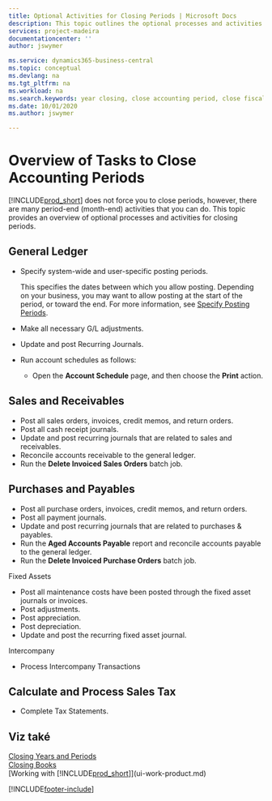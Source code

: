 ```yaml
---
title: Optional Activities for Closing Periods | Microsoft Docs
description: This topic outlines the optional processes and activities for closing accounting periods in Business Central.  
services: project-madeira
documentationcenter: ''
author: jswymer

ms.service: dynamics365-business-central
ms.topic: conceptual
ms.devlang: na
ms.tgt_pltfrm: na
ms.workload: na
ms.search.keywords: year closing, close accounting period, close fiscal year, aging, creditor payments, vendor payments
ms.date: 10/01/2020
ms.author: jswymer

---
```

# Overview of Tasks to Close Accounting Periods
[!INCLUDE[prod_short](includes/prod_short.md)] does not force you to close periods, however, there are many period-end (month-end) activities that you can do. This topic provides an overview of optional processes and activities for closing periods.

## General Ledger
* Specify system-wide and user-specific posting periods.

   This specifies the dates between which you allow posting. Depending on your business, you may want to allow posting at the start of the period, or toward the end. For more information, see [Specify Posting Periods](finance-how-specify-posting-periods.md).
* Make all necessary G/L adjustments.
* Update and post Recurring Journals.
   <!--* Process Consolidations-->
* Run account schedules as follows:
   * Open the **Account Schedule** page, and then choose the **Print** action.

## Sales and Receivables
* Post all sales orders, invoices, credit memos, and return orders.
* Post all cash receipt journals.
* Update and post recurring journals that are related to sales and receivables.
* Reconcile accounts receivable to the general ledger.
* Run the **Delete Invoiced Sales Orders** batch job.

## Purchases and Payables
* Post all purchase orders, invoices, credit memos, and return orders.
* Post all payment journals.
* Update and post recurring journals that are related to purchases & payables.
* Run the **Aged Accounts Payable** report and reconcile accounts payable to the general ledger.
* Run the **Delete Invoiced Purchase Orders** batch job.

Fixed Assets
* Post all maintenance costs have been posted through the fixed asset journals or invoices.
* Post adjustments.
* Post appreciation.
* Post depreciation.
* Update and post the recurring fixed asset journal.

Intercompany
* Process Intercompany Transactions

## Calculate and Process Sales Tax
* Complete Tax Statements.

## Viz také
[Closing Years and Periods](year-close-years-periods.md)  
[Closing Books](year-close-books.md)  
[Working with [!INCLUDE[prod_short](includes/prod_short.md)]](ui-work-product.md)


[!INCLUDE[footer-include](includes/footer-banner.md)]